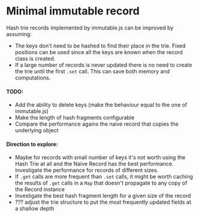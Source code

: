 # Minimal immutable record

Hash trie records implemented by immutable.js can be improved by assuming:
- The keys don't need to be hashed to find their place in the trie. Fixed positions can be used since all the keys are known when the record class is created.
- If a large number of records is never updated there is no need to create the trie until the first `.set` call. This can save both memory and computations.


#### TODO:
- Add the ability to delete keys (make the behaviour equal to the one of immutable.js)
- Make the length of hash fragments configurable
- Compare the performance agains the naive record that copies the underlying object

#### Direction to explore:
- Maybe for records with small number of keys it's not worth using the Hash Trie at all and the Naive Record has the best performance. Investigate the performance for records of different sizes.
- If `.get` calls are more frequent than `.set` calls, it might be worth caching the results of `.get` calls in a `Map` that doesn't propagate to any copy of the Record instance
- Investigate the best hash fragment length for a given size of the record
- ??? adjust the trie structure to put the most frequently updated fields at a shallow depth
